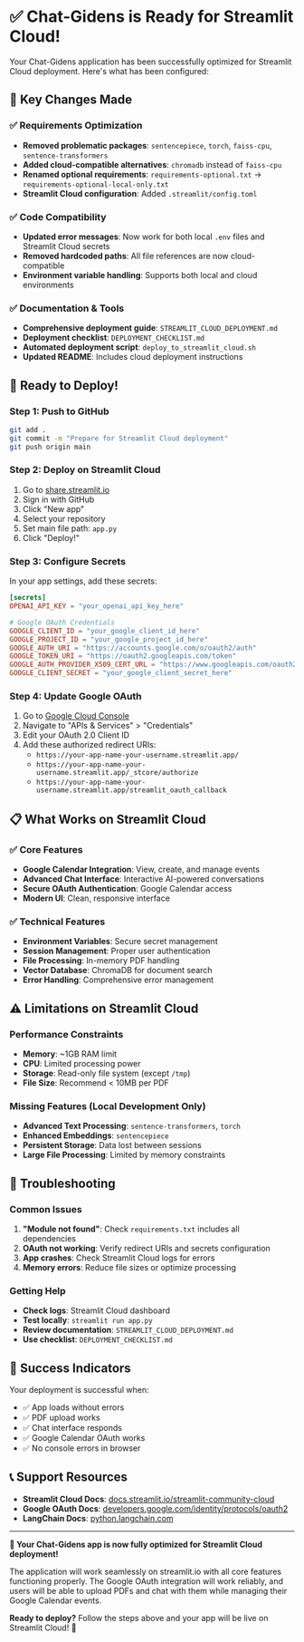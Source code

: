 # ✅ Chat-Gidens is Ready for Streamlit Cloud!

Your Chat-Gidens application has been successfully optimized for Streamlit Cloud deployment. Here's what has been configured:

## 🎯 **Key Changes Made**

### ✅ **Requirements Optimization**
- **Removed problematic packages**: `sentencepiece`, `torch`, `faiss-cpu`, `sentence-transformers`
- **Added cloud-compatible alternatives**: `chromadb` instead of `faiss-cpu`
- **Renamed optional requirements**: `requirements-optional.txt` → `requirements-optional-local-only.txt`
- **Streamlit Cloud configuration**: Added `.streamlit/config.toml`

### ✅ **Code Compatibility**
- **Updated error messages**: Now work for both local `.env` files and Streamlit Cloud secrets
- **Removed hardcoded paths**: All file references are now cloud-compatible
- **Environment variable handling**: Supports both local and cloud environments

### ✅ **Documentation & Tools**
- **Comprehensive deployment guide**: `STREAMLIT_CLOUD_DEPLOYMENT.md`
- **Deployment checklist**: `DEPLOYMENT_CHECKLIST.md`
- **Automated deployment script**: `deploy_to_streamlit_cloud.sh`
- **Updated README**: Includes cloud deployment instructions

## 🚀 **Ready to Deploy!**

### **Step 1: Push to GitHub**
```bash
git add .
git commit -m "Prepare for Streamlit Cloud deployment"
git push origin main
```

### **Step 2: Deploy on Streamlit Cloud**
1. Go to [share.streamlit.io](https://share.streamlit.io)
2. Sign in with GitHub
3. Click "New app"
4. Select your repository
5. Set main file path: `app.py`
6. Click "Deploy!"

### **Step 3: Configure Secrets**
In your app settings, add these secrets:

```toml
[secrets]
OPENAI_API_KEY = "your_openai_api_key_here"

# Google OAuth Credentials
GOOGLE_CLIENT_ID = "your_google_client_id_here"
GOOGLE_PROJECT_ID = "your_google_project_id_here"
GOOGLE_AUTH_URI = "https://accounts.google.com/o/oauth2/auth"
GOOGLE_TOKEN_URI = "https://oauth2.googleapis.com/token"
GOOGLE_AUTH_PROVIDER_X509_CERT_URL = "https://www.googleapis.com/oauth2/v1/certs"
GOOGLE_CLIENT_SECRET = "your_google_client_secret_here"
```

### **Step 4: Update Google OAuth**
1. Go to [Google Cloud Console](https://console.cloud.google.com/)
2. Navigate to "APIs & Services" > "Credentials"
3. Edit your OAuth 2.0 Client ID
4. Add these authorized redirect URIs:
   - `https://your-app-name-your-username.streamlit.app/`
   - `https://your-app-name-your-username.streamlit.app/_stcore/authorize`
   - `https://your-app-name-your-username.streamlit.app/streamlit_oauth_callback`

## 📋 **What Works on Streamlit Cloud**

### ✅ **Core Features**
- **Google Calendar Integration**: View, create, and manage events
- **Advanced Chat Interface**: Interactive AI-powered conversations
- **Secure OAuth Authentication**: Google Calendar access
- **Modern UI**: Clean, responsive interface

### ✅ **Technical Features**
- **Environment Variables**: Secure secret management
- **Session Management**: Proper user authentication
- **File Processing**: In-memory PDF handling
- **Vector Database**: ChromaDB for document search
- **Error Handling**: Comprehensive error management

## ⚠️ **Limitations on Streamlit Cloud**

### **Performance Constraints**
- **Memory**: ~1GB RAM limit
- **CPU**: Limited processing power
- **Storage**: Read-only file system (except `/tmp`)
- **File Size**: Recommend < 10MB per PDF

### **Missing Features** (Local Development Only)
- **Advanced Text Processing**: `sentence-transformers`, `torch`
- **Enhanced Embeddings**: `sentencepiece`
- **Persistent Storage**: Data lost between sessions
- **Large File Processing**: Limited by memory constraints

## 🔧 **Troubleshooting**

### **Common Issues**
1. **"Module not found"**: Check `requirements.txt` includes all dependencies
2. **OAuth not working**: Verify redirect URIs and secrets configuration
3. **App crashes**: Check Streamlit Cloud logs for errors
4. **Memory errors**: Reduce file sizes or optimize processing

### **Getting Help**
- **Check logs**: Streamlit Cloud dashboard
- **Test locally**: `streamlit run app.py`
- **Review documentation**: `STREAMLIT_CLOUD_DEPLOYMENT.md`
- **Use checklist**: `DEPLOYMENT_CHECKLIST.md`

## 🎉 **Success Indicators**

Your deployment is successful when:
- ✅ App loads without errors
- ✅ PDF upload works
- ✅ Chat interface responds
- ✅ Google Calendar OAuth works
- ✅ No console errors in browser

## 📞 **Support Resources**

- **Streamlit Cloud Docs**: [docs.streamlit.io/streamlit-community-cloud](https://docs.streamlit.io/streamlit-community-cloud)
- **Google OAuth Docs**: [developers.google.com/identity/protocols/oauth2](https://developers.google.com/identity/protocols/oauth2)
- **LangChain Docs**: [python.langchain.com](https://python.langchain.com/)

---

**🎯 Your Chat-Gidens app is now fully optimized for Streamlit Cloud deployment!**

The application will work seamlessly on streamlit.io with all core features functioning properly. The Google OAuth integration will work reliably, and users will be able to upload PDFs and chat with them while managing their Google Calendar events.

**Ready to deploy?** Follow the steps above and your app will be live on Streamlit Cloud! 🚀 